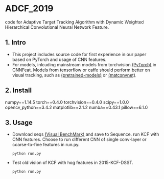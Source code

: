 # ADCF_2019
code for Adaptive Target Tracking Algorithm with Dynamic Weighted Hierarchical Convolutional Neural Network Feature.

## 1. Intro
 - This project includes source code for first experience in our paper based on PyTorch and usage of CNN features.
 - For models, inlcuding mainstream models from torchvision [(PyTorch)](https://pytorch.org/docs/stable/torchvision/models.html) in 
 CNNFeat. Models from tensorflow or caffe should perform better on visual tracking, such as [(pretrained-models)](https://github.com/ZhaoJ9014/face.evoLVe.PyTorch) or [(matconvnet)](https://github.com/vlfeat/matconvnet).
## 2. Install
numpy==1.14.5 
torch==0.4.0 
torchvision==0.4.0 
scipy==1.0.0 
opencv_python==3.4.2 
matplotlib==2.1.2 
numba==0.43.1 
pillow==6.1.0 
## 3. Usage
- Download seqs [(Visual BenchMark)](http://cvlab.hanyang.ac.kr/tracker_benchmark/datasets.html) and save to Sequence. run KCF with CNN features. Choose to run different CNN of single conv-layer or coarse-to-fine features in run.py.

  ```
  python run.py
  ```
- Test old vision of KCF with hog features in 2015-KCF-DSST.
  ```
  python run.py
  ```

